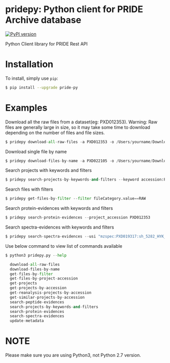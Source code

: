 # pridepy: Python client for PRIDE Archive database

[![PyPI version](https://badge.fury.io/py/google-api-python-client.svg)](https://badge.fury.io/py/google-api-python-client)

Python Client library for PRIDE Rest API 

# Installation
To install, simply use `pip`:

```bash
$ pip install --upgrade pride-py
```

# Examples 

Download all the raw files from a dataset(eg: PXD012353). 
Warning: Raw files are generally large in size, so it may take some time to download depending on the number of files and file sizes.

```python
$ pridepy download-all-raw-files -a PXD012353 -o /Users/yourname/Downloads/foldername/
```

Download single file by name

```python
$ pridepy download-files-by-name -a PXD022105 -o /Users/yourname/Downloads/foldername/ -f checksum.txt
```

Search projects with keywords and filters

```python
$ pridepy search-projects-by-keywords-and-filters --keyword accession:PXD012353
```

Search files with filters

```python
$ pridepy get-files-by-filter --filter fileCategory.value==RAW
```

Search protein-evidences with keywords and filters

```python
$ pridepy search-protein-evidences --project_accession PXD012353
```

Search spectra-evidences with keywords and filters

```python
$ pridepy search-spectra-evidences --usi "mzspec:PXD019317:sh_5282_HYK_101018_Mac_D_25mM.mzML:scan:10138:YAAMVTC[UNIMOD:4]MDEAVRNITWALKR/3"
```

Use below command to view list of commands available
```python
$ python3 pridepy.py --help

  download-all-raw-files          
  download-files-by-name          
  get-files-by-filter             
  get-files-by-project-accession  
  get-projects                    
  get-projects-by-accession       
  get-reanalysis-projects-by-accession
  get-similar-projects-by-accession
  search-peptide-evidences        
  search-projects-by-keywords-and-filters
  search-protein-evidences       
  search-spectra-evidences        
  update-metadata                 

```

# NOTE

Please make sure you are using Python3, not Python 2.7 version.

